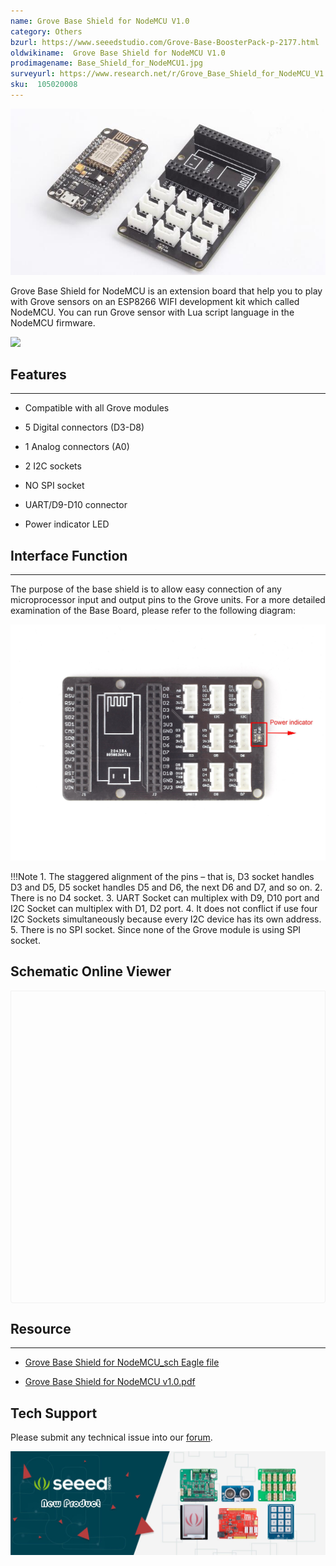 ```yaml
---
name: Grove Base Shield for NodeMCU V1.0
category: Others
bzurl: https://www.seeedstudio.com/Grove-Base-BoosterPack-p-2177.html
oldwikiname:  Grove Base Shield for NodeMCU V1.0
prodimagename: Base_Shield_for_NodeMCU1.jpg
surveyurl: https://www.research.net/r/Grove_Base_Shield_for_NodeMCU_V1
sku:  105020008
---
```

![](https://github.com/SeeedDocument/Grove_Base_Shield_for_NodeMCU_V1.0/raw/master/img/Base_Shield_for_NodeMCU1.jpg)

Grove Base Shield for NodeMCU is an extension board that help you to play with Grove sensors on an ESP8266 WIFI development kit which called NodeMCU. You can run Grove sensor with Lua script language in the NodeMCU firmware.

[![](https://github.com/SeeedDocument/Seeed-WiKi/raw/master/docs/images/300px-Get_One_Now_Banner-ragular.png)](https://www.seeedstudio.com/Grove-Base-BoosterPack-p-2177.html)

##   Features
---
*   Compatible with all Grove modules

*   5 Digital connectors (D3-D8)

*   1 Analog connectors (A0)

*   2 I2C sockets

*   NO SPI socket

*   UART/D9-D10 connector

*   Power indicator LED

##   Interface Function
---
The purpose of the base shield is to allow easy connection of any microprocessor input and output pins to the Grove units. For a more detailed examination of the Base Board, please refer to the following diagram:

![](https://github.com/SeeedDocument/Grove_Base_Shield_for_NodeMCU_V1.0/raw/master/img/Base_Shield_for_NodeMCU2.jpg)

!!!Note
    1. The staggered alignment of the pins – that is, D3 socket handles D3 and D5, D5 socket handles D5 and D6, the next D6 and D7, and so on.
    2. There is no D4 socket.
    3. UART Socket can multiplex with D9, D10 port and I2C Socket can multiplex with D1, D2 port.
    4. It does not conflict if use four I2C Sockets simultaneously because every I2C device has its own address.
    5. There is no SPI socket. Since none of the Grove module is using SPI socket.


## Schematic Online Viewer

<div class="altium-ecad-viewer" data-project-src="https://github.com/SeeedDocument/Grove_Base_Shield_for_NodeMCU_V1.0/raw/master/res/Grove_Base_Shield_for_NodeMCU_sch_pcb.rar" style="border-radius: 0px 0px 4px 4px; height: 500px; border-style: solid; border-width: 1px; border-color: rgb(241, 241, 241); overflow: hidden; max-width: 1280px; max-height: 700px; box-sizing: border-box;" />
</div>


##  Resource
---
- [Grove Base Shield for NodeMCU_sch Eagle file](https://github.com/SeeedDocument/Grove_Base_Shield_for_NodeMCU_V1.0/raw/master/res/Grove_Base_Shield_for_NodeMCU_sch_pcb.rar)

- [Grove Base Shield for NodeMCU v1.0.pdf](https://github.com/SeeedDocument/Grove_Base_Shield_for_NodeMCU_V1.0/raw/master/res/Grove_Base_Shield_for_NodeMCU_pdf_v1.0.rar)

## Tech Support
Please submit any technical issue into our [forum](http://forum.seeedstudio.com/). <br /><p style="text-align:center"><a href="https://www.seeedstudio.com/act-4.html?utm_source=wiki&utm_medium=wikibanner&utm_campaign=newproducts" target="_blank"><img src="https://github.com/SeeedDocument/Wiki_Banner/raw/master/new_product.jpg" /></a></p>